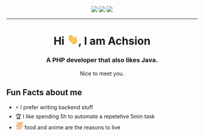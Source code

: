 <p align="center">
  <img src="https://img.shields.io/badge/Age-22-blue" />
  <img src="https://img.shields.io/badge/Lives-Germany-green" />
  <img src="https://img.shields.io/badge/Languages-English%20%26%20Sinhala-brightgreen" />
</p>
<hr>

<h1 align="center">Hi <img src="./.github/gif/Hi.gif" width="30px">, I am Achsion</h1>

<h3 align="center">A PHP developer that also likes Java.</h3>
<p align="center">Nice to meet you.</p>

<h2>Fun Facts about me</h2>

- ⚡ I prefer writing backend stuff
- 🏆 I like spending 5h to automate a repetetive 5min task
- <img src="./.github/gif/senko.gif" width="20px"> food and anime are the reasons to live

